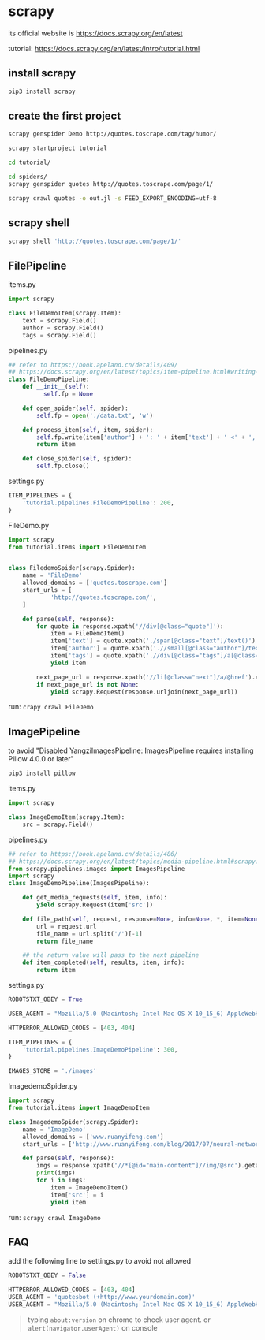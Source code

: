 # scrapy

its official website is https://docs.scrapy.org/en/latest

tutorial: https://docs.scrapy.org/en/latest/intro/tutorial.html

## install scrapy
```sh
pip3 install scrapy
```

## create the first project
```sh
scrapy genspider Demo http://quotes.toscrape.com/tag/humor/
```

```sh
scrapy startproject tutorial

cd tutorial/

cd spiders/
scrapy genspider quotes http://quotes.toscrape.com/page/1/

scrapy crawl quotes -o out.jl -s FEED_EXPORT_ENCODING=utf-8
```

## scrapy shell
```sh
scrapy shell 'http://quotes.toscrape.com/page/1/'
```


## FilePipeline
items.py
```py
import scrapy

class FileDemoItem(scrapy.Item):
    text = scrapy.Field()
    author = scrapy.Field()
    tags = scrapy.Field()
```

pipelines.py
```py
## refer to https://book.apeland.cn/details/409/
## https://docs.scrapy.org/en/latest/topics/item-pipeline.html#writing-your-own-item-pipeline
class FileDemoPipeline:
    def __init__(self):
          self.fp = None

    def open_spider(self, spider):
        self.fp = open('./data.txt', 'w')

    def process_item(self, item, spider):
        self.fp.write(item['author'] + ': ' + item['text'] + ' <' + ', '.join(item['tags']) + '>' + '\n')
        return item

    def close_spider(self, spider):
        self.fp.close()
```

settings.py
```py
ITEM_PIPELINES = {
    'tutorial.pipelines.FileDemoPipeline': 200,
}
```

FileDemo.py
```py
import scrapy
from tutorial.items import FileDemoItem


class FiledemoSpider(scrapy.Spider):
    name = 'FileDemo'
    allowed_domains = ['quotes.toscrape.com']
    start_urls = [
            'http://quotes.toscrape.com/',
    ]

    def parse(self, response):
        for quote in response.xpath('//div[@class="quote"]'):
            item = FileDemoItem()
            item['text'] = quote.xpath('./span[@class="text"]/text()').extract_first()
            item['author'] = quote.xpath('.//small[@class="author"]/text()').extract_first()
            item['tags'] = quote.xpath('.//div[@class="tags"]/a[@class="tag"]/text()').extract()
            yield item

        next_page_url = response.xpath('//li[@class="next"]/a/@href').extract_first()
        if next_page_url is not None:
            yield scrapy.Request(response.urljoin(next_page_url))
```

run: `crapy crawl FileDemo`


## ImagePipeline
to avoid "Disabled YangziImagesPipeline: ImagesPipeline requires installing Pillow 4.0.0 or later"
```sh
pip3 install pillow
```

items.py
```py
import scrapy

class ImageDemoItem(scrapy.Item):
    src = scrapy.Field()
```

pipelines.py
```py
## refer to https://book.apeland.cn/details/486/
## https://docs.scrapy.org/en/latest/topics/media-pipeline.html#scrapy.pipelines.images.ImagesPipeline
from scrapy.pipelines.images import ImagesPipeline
import scrapy
class ImageDemoPipeline(ImagesPipeline):

    def get_media_requests(self, item, info):
        yield scrapy.Request(item['src'])

	def file_path(self, request, response=None, info=None, *, item=None):
        url = request.url
        file_name = url.split('/')[-1]
        return file_name

    ## the return value will pass to the next pipeline
    def item_completed(self, results, item, info):
        return item
```

settings.py
```py
ROBOTSTXT_OBEY = True

USER_AGENT = "Mozilla/5.0 (Macintosh; Intel Mac OS X 10_15_6) AppleWebKit/537.36 (KHTML, like Gecko) Chrome/90.0.4430.93 Safari/537.36"

HTTPERROR_ALLOWED_CODES = [403, 404]

ITEM_PIPELINES = {
    'tutorial.pipelines.ImageDemoPipeline': 300,
}

IMAGES_STORE = './images'
```

ImagedemoSpider.py
```py
import scrapy
from tutorial.items import ImageDemoItem

class ImagedemoSpider(scrapy.Spider):
    name = 'ImageDemo'
    allowed_domains = ['www.ruanyifeng.com']
    start_urls = ['http://www.ruanyifeng.com/blog/2017/07/neural-network.html']

    def parse(self, response):
        imgs = response.xpath('//*[@id="main-content"]//img/@src').getall()
        print(imgs)
        for i in imgs:
            item = ImageDemoItem()
            item['src'] = i
            yield item
```

run: `scrapy crawl ImageDemo`


## FAQ
add the following line to settings.py to avoid not allowed

```py
ROBOTSTXT_OBEY = False

HTTPERROR_ALLOWED_CODES = [403, 404]
USER_AGENT = 'quotesbot (+http://www.yourdomain.com)'
USER_AGENT = "Mozilla/5.0 (Macintosh; Intel Mac OS X 10_15_6) AppleWebKit/537.36 (KHTML, like Gecko) Chrome/90.0.4430.93 Safari/537.36"
```

> typing `about:version` on chrome to check user agent.
> or `alert(navigator.userAgent)` on console






